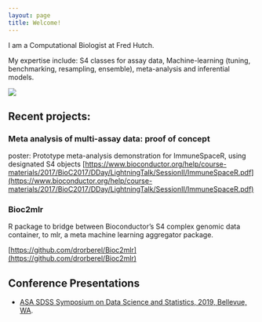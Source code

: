 ```yaml
---
layout: page
title: Welcome!
---
```



I am a Computational Biologist at Fred Hutch. 

My expertise include: S4 classes for assay data, Machine-learning (tuning, benchmarking, resampling, ensemble), meta-analysis and inferential models.  

<img src="https://drorberel.github.io/img/paradigmIII.jpg">



## Recent projects: 

### Meta analysis of multi-assay data: proof of concept
poster: Prototype meta-analysis demonstration for ImmuneSpaceR, using designated S4 objects
[https://www.bioconductor.org/help/course-materials/2017/BioC2017/DDay/LightningTalk/SessionII/ImmuneSpaceR.pdf](https://www.bioconductor.org/help/course-materials/2017/BioC2017/DDay/LightningTalk/SessionII/ImmuneSpaceR.pdf)


### Bioc2mlr
R package to bridge between Bioconductor’s S4 complex genomic data container, to mlr, a meta machine learning aggregator package. 

[https://github.com/drorberel/Bioc2mlr](https://github.com/drorberel/Bioc2mlr)


## Conference Presentations
- [ASA SDSS Symposium on Data Science and Statistics, 2019, Bellevue, WA](https://ww2.amstat.org/meetings/sdss/2019/onlineprogram/AbstractDetails.cfm?AbstractID=306196).
